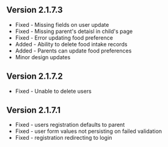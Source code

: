 
## Version 2.1.7.3

* Fixed - Missing fields on user update
* Fixed - Missing parent's detaisl in child's page
* Fixed - Error updating food preference
* Added - Ability to delete food intake records
* Added - Parents can update food preferences
* Minor design updates

## Version 2.1.7.2

* Fixed - Unable to delete users

## Version 2.1.7.1

* Fixed - users registration defaults to parent
* Fixed - user form values not persisting on failed validation
* Fixed - registration redirecting to login